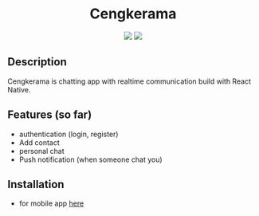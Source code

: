 <h1 align="center">Cengkerama</h1> 
<p align="center" ><img src="https://img.shields.io/badge/Build%20with-React%20Native-61dbfb?style=popout&logo=react"> <img src="https://img.shields.io/badge/Build%20with-Typescript-61dbfb?style=popout&logo=typescript"></p>


## Description
Cengkerama is chatting app with realtime communication build with React Native.

## Features (so far)
- authentication (login, register)
- Add contact
- personal chat
- Push notification (when someone chat you)

## Installation
- for mobile app [here](https://github.com/tavvfiq/cengkerama/tree/master/cengkerama-mobile-app)

